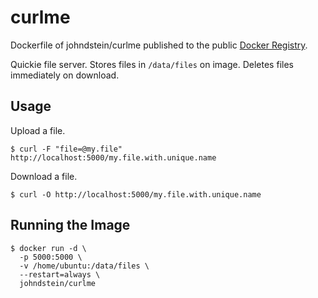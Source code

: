 # curlme

Dockerfile of johndstein/curlme published to the public
[Docker Registry](https://registry.hub.docker.com/u/johndstein/curlme/).

Quickie file server. Stores files in ```/data/files``` on image.
Deletes files immediately on download.

## Usage

Upload a file.

    $ curl -F "file=@my.file" http://localhost:5000/my.file.with.unique.name

Download a file.

    $ curl -O http://localhost:5000/my.file.with.unique.name

## Running the Image

    $ docker run -d \
      -p 5000:5000 \
      -v /home/ubuntu:/data/files \
      --restart=always \
      johndstein/curlme
